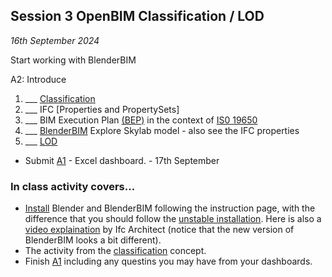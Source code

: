 ## Session 3 OpenBIM Classification / LOD

*16th September 2024*

Start working with BlenderBIM

A2: Introduce

1. ___ [Classification]
1. ___ IFC [Properties and PropertySets]
1. ___ BIM Execution Plan [(BEP)](/41934/Concepts/BIMExecutionPlan) in the context of [IS0 19650](/41934/Concepts/ISO19650)
1. ___ [BlenderBIM](/41934/Concepts/BlenderBIM) Explore Skylab model - also see the IFC properties
3. ___ [LOD](/41934/Concepts/LOD)

* Submit [A1](/41934/Assignments/A1) - Excel dashboard. - 17th September

### In class activity covers...

* [Install](https://blenderbim.org/docs/users/installation.html) Blender and BlenderBIM following the instruction page, with the difference that you should follow the [unstable installation](https://blenderbim.org/docs/devs/installation.html#unstable-installation). Here is also a [video explaination](https://www.youtube.com/watch?v=I-937k6fvKk&t=0s) by Ifc Architect (notice that the new version of BlenderBIM looks a bit different).
* The activity from the [classification] concept.
* Finish [A1] including any questins you may have from your dashboards.

[Classification]: /41934/Concepts/Classification
[A1]: /41934/Assignments/A1
